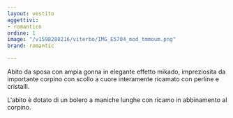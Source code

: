 ```yaml
---
layout: vestito
aggettivi:
- romantico
ordine: 1
image: "/v1598288216/viterbo/IMG_E5704_mod_tmmoum.png"
brand: romantic

---
```

Abito da sposa con ampia gonna in elegante effetto mikado, impreziosita da importante corpino con scollo a cuore interamente ricamato con perline e cristalli.

L'abito è dotato di un bolero a maniche lunghe con ricamo in abbinamento al corpino.
